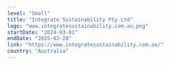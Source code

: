 ```yaml
---
level: "Small"
title: "Integrate Sustainability Pty Ltd"
logo: "www.integratesustainability.com.au.png"
startDate: "2024-03-01"
endDate: "2025-02-28"
link: "https://www.integratesustainability.com.au/"
country: "Australia"
---
```

